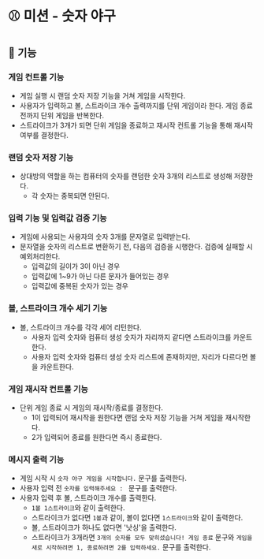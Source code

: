 # ⚾ 미션 - 숫자 야구

## 📮 기능

### 게임 컨트롤 기능

- 게임 실행 시 랜덤 숫자 저장 기능을 거쳐 게임을 시작한다.
- 사용자가 입력하고 볼, 스트라이크 개수 출력까지를 단위 게임이라 한다. 게임 종료 전까지 단위 게임을 반복한다.
- 스트라이크가 3개가 되면 단위 게임을 종료하고 재시작 컨트롤 기능을 통해 재시작 여부를 결정한다.

### 랜덤 숫자 저장 기능

- 상대방의 역할을 하는 컴퓨터의 숫자를 랜덤한 숫자 3개의 리스트로 생성해 저장한다.
    - 각 숫자는 중복되면 안된다.

### 입력 기능 및 입력값 검증 기능

- 게임에 사용되는 사용자의 숫자 3개를 문자열로 입력받는다.
- 문자열을 숫자의 리스트로 변환하기 전, 다음의 검증을 시행한다. 검증에 실패할 시 예외처리한다.
    - 입력값의 길이가 3이 아닌 경우
    - 입력값에 1~9가 아닌 다른 문자가 들어있는 경우
    - 입력값에 중복된 숫자가 있는 경우

### 볼, 스트라이크 개수 세기 기능

- 볼, 스트라이크 개수를 각각 세어 리턴한다.
    - 사용자 입력 숫자와 컴퓨터 생성 숫자가 자리까지 같다면 스트라이크를 카운트한다.
    - 사용자 입력 숫자와 컴퓨터 생성 숫자 리스트에 존재하지만, 자리가 다르다면 볼을 카운트한다.

### 게임 재시작 컨트롤 기능

- 단위 게임 종료 시 게임의 재시작/종료를 결정한다.
    - 1이 입력되어 재시작을 원한다면 랜덤 숫자 저장 기능을 거쳐 게임을 재시작한다.
    - 2가 입력되어 종료를 원한다면 즉시 종료한다.

### 메시지 출력 기능

- 게임 시작 시 `숫자 야구 게임을 시작합니다.` 문구를 출력한다.
- 사용자 입력 전 `숫자를 입력해주세요 : ` 문구를 출력한다.
- 사용자 입력 후 볼, 스트라이크 개수를 출력한다.
    - `1볼 1스트라이크`와 같이 출력한다.
    - 스트라이크가 없다면 `1볼`과 같이, 볼이 없다면 `1스트라이크`와 같이 출력한다.
    - 볼, 스트라이크가 하나도 없다면 '낫싱'을 출력한다.
    - 스트라이크가 3개라면 `3개의 숫자를 모두 맞히셨습니다! 게임 종료` 문구와
      `게임을 새로 시작하려면 1, 종료하려면 2를 입력하세요.` 문구를 출력한다.